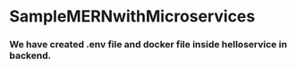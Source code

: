 # SampleMERNwithMicroservices

### We have created .env file and docker file inside helloservice in backend.
